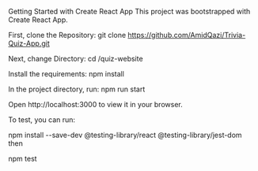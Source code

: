 Getting Started with Create React App
This project was bootstrapped with Create React App.

First, clone the Repository:
git clone https://github.com/AmidQazi/Trivia-Quiz-App.git

Next, change Directory:
cd /quiz-website

Install the requirements:
npm install

In the project directory, run:
npm run start

Open http://localhost:3000 to view it in your browser.

To test, you can run:

npm install --save-dev @testing-library/react @testing-library/jest-dom
then

npm test
